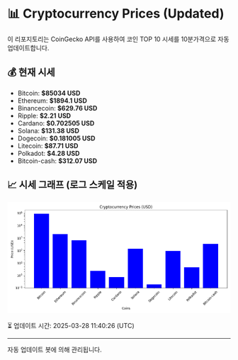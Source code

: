 
# 📊 Cryptocurrency Prices (Updated)

이 리포지토리는 CoinGecko API를 사용하여 코인 TOP 10 시세를 10분가격으로 자동 업데이트합니다.

## 💰 현재 시세
- Bitcoin: **$85034 USD**
- Ethereum: **$1894.1 USD**
- Binancecoin: **$629.76 USD**
- Ripple: **$2.21 USD**
- Cardano: **$0.702505 USD**
- Solana: **$131.38 USD**
- Dogecoin: **$0.181005 USD**
- Litecoin: **$87.71 USD**
- Polkadot: **$4.28 USD**
- Bitcoin-cash: **$312.07 USD**

## 📈 시세 그래프 (로그 스케일 적용)
![Crypto Prices](crypto_prices.png)

⏳ 업데이트 시간: 2025-03-28 11:40:26 (UTC)

---
자동 업데이트 봇에 의해 관리됩니다.
